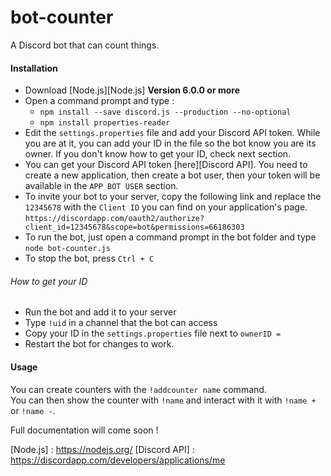 # bot-counter
A Discord bot that can count things.

#### Installation
 - Download [Node.js][Node.js] **Version 6.0.0 or more**
 - Open a command prompt and type :  
    - `npm install --save discord.js --production --no-optional`
    - `npm install properties-reader`
 - Edit the `settings.properties` file and add your Discord API token. While you are at it, you can add your ID in the file so the bot know you are its owner. If you don't know how to get your ID, check next section.
 - You can get your Discord API token [here][Discord API]. You need to create a new application, then create a bot user, then your token will be available in the `APP BOT USER` section.
 - To invite your bot to your server, copy the following link and replace the `12345678` with the `Client ID` you can find on your application's page. `https://discordapp.com/oauth2/authorize?client_id=12345678&scope=bot&permissions=66186303`
 - To run the bot, just open a command prompt in the bot folder and type `node bot-counter.js`
 - To stop the bot, press `Ctrl + C`

###### How to get your ID
 - Run the bot and add it to your server
 - Type `!uid` in a channel that the bot can access
 - Copy your ID in the `settings.properties` file next to `ownerID = `
 - Restart the bot for changes to work.

#### Usage
You can create counters with the `!addcounter name` command.  
You can then show the counter with `!name` and interact with it with `!name +` or `!name -`.

Full documentation will come soon !


 [Node.js] : https://nodejs.org/
 [Discord API] : https://discordapp.com/developers/applications/me
